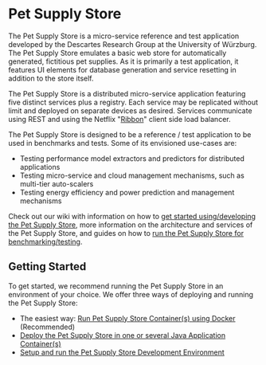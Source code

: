 # Pet Supply Store #

The Pet Supply Store is a micro-service reference and test application developed by the Descartes Research Group at the University of Würzburg. The Pet Supply Store emulates a basic web store for automatically generated, fictitious pet supplies. As it is primarily a test application, it features UI elements for database generation and service resetting in addition to the store itself. 

The Pet Supply Store is a distributed micro-service application featuring five distinct services plus a registry. Each service may be replicated without limit and deployed on separate devices as desired. Services communicate using REST and using the Netflix "[Ribbon](https://github.com/Netflix/ribbon)" client side load balancer.

The Pet Supply Store is designed to be a reference / test application to be used in benchmarks and tests. Some of its envisioned use-cases are:
* Testing performance model extractors and predictors for distributed applications
* Testing micro-service and cloud management mechanisms, such as multi-tier auto-scalers
* Testing energy efficiency and power prediction and management mechanisms

Check out our wiki with information on how to [get started using/developing the Pet Supply Store](https://github.com/DescartesResearch/Pet-Supply-Store/wiki/Getting-Started), more information on the architecture and services of the Pet Supply Store, and guides on how to [run the Pet Supply Store for benchmarking/testing](https://github.com/DescartesResearch/Pet-Supply-Store/wiki/Testing-and-Benchmarking).

## Getting Started

To get started, we recommend running the Pet Supply Store in an environment of your choice. We offer three ways of deploying and running the Pet Supply Store:
* The easiest way: [Run Pet Supply Store Container(s) using Docker](https://github.com/DescartesResearch/Pet-Supply-Store/wiki/Getting-Started#run-pet-supply-store-containers-using-docker) (Recommended)
* [Deploy the Pet Supply Store in one or several Java Application Container(s)](https://github.com/DescartesResearch/Pet-Supply-Store/wiki/Getting-Started#deploy-the-pet-supply-store-in-java-application-containers)
* [Setup and run the Pet Supply Store Development Environment](https://github.com/DescartesResearch/Pet-Supply-Store/wiki/Getting-Started#setup-and-run-the-pet-supply-store-development-environment)
